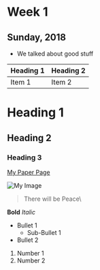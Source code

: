 # Week 1

## Sunday, 2018

* We talked about good stuff

| Heading 1  | Heading 2  |
|---|---|
| Item 1  | Item 2   |

# Heading 1
## Heading 2
### Heading 3

[My Paper Page](http://www.google.com)

![My Image](https://media1.tenor.com/images/03cef0f42c2b67f320036ecd948bea53/tenor.gif?itemid=7781195)

> There will be Peace\

**Bold**
*Italic*

* Bullet 1
  * Sub-Bullet 1
* Bullet 2

1. Number 1
2. Number 2
